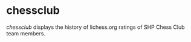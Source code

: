 # chessclub
*chessclub* displays the history of lichess.org ratings of SHP Chess Club team members.
